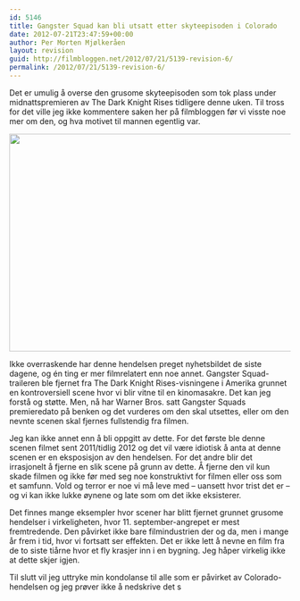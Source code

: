 ```yaml
---
id: 5146
title: Gangster Squad kan bli utsatt etter skyteepisoden i Colorado
date: 2012-07-21T23:47:59+00:00
author: Per Morten Mjølkeråen
layout: revision
guid: http://filmbloggen.net/2012/07/21/5139-revision-6/
permalink: /2012/07/21/5139-revision-6/
---
```

Det er umulig å overse den grusome skyteepisoden som tok plass under midnattspremieren av The Dark Knight Rises tidligere denne uken. Til tross for det ville jeg ikke kommentere saken her på filmbloggen før vi visste noe mer om den, og hva motivet til mannen egentlig var. 

<a href="http://filmbloggen.net/?attachment_id=5143" rel="attachment wp-att-5143"><img src="http://filmbloggen.net/wp-content/uploads//2012/07/Gangster-Squad-1-620x390.jpg" alt="" width="620" height="390" class="alignnone size-large wp-image-5143" /></a>

Ikke overraskende har denne hendelsen preget nyhetsbildet de siste dagene, og én ting er mer filmrelatert enn noe annet. Gangster Squad-traileren ble fjernet fra The Dark Knight Rises-visningene i Amerika grunnet en kontroversiell scene hvor vi blir vitne til en kinomasakre. Det kan jeg forstå og støtte. Men, nå har Warner Bros. satt Gangster Squads premieredato på benken og det vurderes om den skal utsettes, eller om den nevnte scenen skal fjernes fullstendig fra filmen.

Jeg kan ikke annet enn å bli oppgitt av dette. For det første ble denne scenen filmet sent 2011/tidlig 2012 og det vil være idiotisk å anta at denne scenen er en eksposisjon av den hendelsen. For det andre blir det irrasjonelt å fjerne en slik scene på grunn av dette. Å fjerne den vil kun skade filmen og ikke før med seg noe konstruktivt for filmen eller oss som et samfunn. Vold og terror er noe vi må leve med &#8211; uansett hvor trist det er &#8211; og vi kan ikke lukke øynene og late som om det ikke eksisterer.

Det finnes mange eksempler hvor scener har blitt fjernet grunnet grusome hendelser i virkeligheten, hvor 11. september-angrepet er mest fremtredende. Den påvirket ikke bare filmindustrien der og da, men i mange år frem i tid, hvor vi fortsatt ser effekten. Det er ikke lett å nevne en film fra de to siste tiårne hvor et fly krasjer inn i en bygning. Jeg håper virkelig ikke at dette skjer igjen. 

Til slutt vil jeg uttryke min kondolanse til alle som er påvirket av Colorado-hendelsen og jeg prøver ikke å nedskrive det s